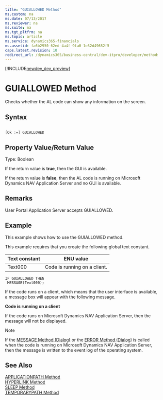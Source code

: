 ```yaml
---
title: "GUIALLOWED Method"
ms.custom: na
ms.date: 07/13/2017
ms.reviewer: na
ms.suite: na
ms.tgt_pltfrm: na
ms.topic: article
ms.service: dynamics365-financials
ms.assetid: fa6b2950-62ed-4a4f-9fa0-1e32d49682f5
caps.latest.revision: 10
redirect_url: /dynamics365/business-central/dev-itpro/developer/methods/devenv-al-method-reference
---
```


[!INCLUDE[newdev_dev_preview](../includes/newdev_dev_preview.md)]

# GUIALLOWED Method
Checks whether the AL code can show any information on the screen.  

## Syntax  

```  

[Ok :=] GUIALLOWED  
```  

## Property Value/Return Value  
 Type: Boolean  

 If the return value is **true**, then the GUI is available.  

 If the return value is **false**, then the AL code is running on Microsoft Dynamics NAV Application Server and no GUI is available.  

## Remarks  
 User Portal Application Server accepts GUIALLOWED.  

## Example  
 This example shows how to use the GUIALLOWED method.  

 This example requires that you create the following global text constant.  

|Text constant|ENU value|  
|-------------------|---------------|  
|Text000|Code is running on a client.|  

```  
IF GUIALLOWED THEN  
 MESSAGE(Text000);  
```  

 If the code runs on a client, which means that the user interface is available, a message box will appear with the following message.  

 **Code is running on a client**  

 If the code runs on Microsoft Dynamics NAV Application Server, then the message will not be displayed.  

> [!NOTE]  
>  If the [MESSAGE Method \(Dialog\)](devenv-MESSAGE-Method-Dialog.md) or the [ERROR Method \(Dialog\)](devenv-ERROR-Method-Dialog.md) is called when the code is running on Microsoft Dynamics NAV Application Server, then the message is written to the event log of the operating system.  

## See Also  
 [APPLICATIONPATH Method](devenv-APPLICATIONPATH-Method.md)   
 [HYPERLINK Method](devenv-HYPERLINK-Method.md)   
 [SLEEP Method](devenv-SLEEP-Method.md)   
 [TEMPORARYPATH Method](devenv-TEMPORARYPATH-Method.md)
